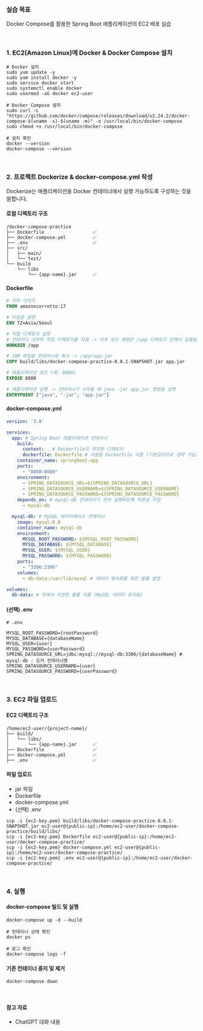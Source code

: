 ### 실습 목표

Docker Compose를 활용한 Spring Boot 애플리케이션의 EC2 배포 실습

<br />

### 1. EC2(Amazon Linux)에 Docker & Docker Compose 설치

```shell
# Docker 설치
sudo yum update -y
sudo yum install docker -y
sudo service docker start
sudo systemctl enable docker
sudo usermod -aG docker ec2-user

# Docker Compose 설치
sudo curl -L "https://github.com/docker/compose/releases/download/v2.24.2/docker-compose-$(uname -s)-$(uname -m)" -o /usr/local/bin/docker-compose
sudo chmod +x /usr/local/bin/docker-compose

# 설치 확인
docker --version
docker-compose --version
```

<br />

### 2. 프로젝트 Dockerize & docker-compose.yml 작성

Dockerize는 애플리케이션을 Docker 컨테이너에서 실행 가능하도록 구성하는 것을 말합니다.

#### 로컬 디렉토리 구조

```text
/docker-compose-practice
├── Dockerfile                  ✅
├── docker-compose.yml          ✅
├── .env                        ✅
├── src/
│   ├── main/
│   └── test/
└── build
    └── libs
        └── {app-name}.jar      ✅
```

#### Dockerfile

```dockerfile
# 자바 이미지
FROM amazoncorretto:17

# 타임존 설정
ENV TZ=Asia/Seoul

# 작업 디렉토리 설정
# 컨테이너 내부의 작업 디렉토리를 지정 -> 이후 모든 명령은 /app 디렉토리 안에서 실행됨
WORKDIR /app

# JAR 파일을 컨테이너로 복사 -> /app/app.jar
COPY build/libs/docker-compose-practice-0.0.1-SNAPSHOT.jar app.jar

# 애플리케이션 포트 (예: 8080)
EXPOSE 8080

# 애플리케이션 실행 -> 컨테이너가 시작될 때 java -jar app.jar 명령을 실행
ENTRYPOINT ["java", "-jar", "app.jar"]

```

#### docker-compose.yml

```yaml
version: '3.8'

services:
  app: # Spring Boot 애플리케이션 컨테이너
    build:
      context: . # Dockerfile이 위치한 디렉토리
      dockerfile: Dockerfile # 사용할 Dockerfile 이름 (기본값이므로 생략 가능)
    container_name: springboot-app
    ports:
      - "8080:8080"
    environment:
      - SPRING_DATASOURCE_URL=${SPRING_DATASOURCE_URL}
      - SPRING_DATASOURCE_USERNAME=${SPRING_DATASOURCE_USERNAME}
      - SPRING_DATASOURCE_PASSWORD=${SPRING_DATASOURCE_PASSWORD}
    depends_on: # mysql-db 컨테이너가 먼저 실행되도록 의존성 지정
      - mysql-db

  mysql-db: # MySQL 데이터베이스 컨테이너
    image: mysql:8.0
    container_name: mysql-db
    environment:
      MYSQL_ROOT_PASSWORD: ${MYSQL_ROOT_PASSWORD}
      MYSQL_DATABASE: ${MYSQL_DATABASE}
      MYSQL_USER: ${MYSQL_USER}
      MYSQL_PASSWORD: ${MYSQL_PASSWORD}
    ports:
      - "3306:3306"
    volumes:
      - db-data:/var/lib/mysql # 데이터 영속화를 위한 볼륨 설정

volumes:
  db-data: # 위에서 지정한 볼륨 이름 (MySQL 데이터 유지용)

```

#### (선택) .env

```text
# .env

MYSQL_ROOT_PASSWORD={rootPassword}
MYSQL_DATABASE={databaseName}
MYSQL_USER={user}
MYSQL_PASSWORD={userPassword}
SPRING_DATASOURCE_URL=jdbc:mysql://mysql-db:3306/{databaseName} # mysql-db : 도커 컨테이너명
SPRING_DATASOURCE_USERNAME={user}
SPRING_DATASOURCE_PASSWORD={userPassword}
```

<br />

### 3. EC2 파일 업로드

#### EC2 디렉토리 구조

```text
/home/ec2-user/{project-name}/
├── build/
│   └── libs/
│       └── {app-name}.jar      ✅
├── Dockerfile                  ✅
├── docker-compose.yml          ✅
├── .env                        ✅
```

#### 파일 업로드

- jar 파일
- Dockerfile
- docker-compose.yml
- (선택) .env

```shell
scp -i {ec2-key.pem} build/libs/docker-compose-practice-0.0.1-SNAPSHOT.jar ec2-user@{public-ip}:/home/ec2-user/docker-compose-practice/build/libs/
scp -i {ec2-key.pem} Dockerfile ec2-user@{public-ip}:/home/ec2-user/docker-compose-practice/
scp -i {ec2-key.pem} docker-compose.yml ec2-user@{public-ip}:/home/ec2-user/docker-compose-practice/
scp -i {ec2-key.pem} .env ec2-user@{public-ip}:/home/ec2-user/docker-compose-practice/
```

<br />

### 4. 실행

#### docker-compose 빌드 및 실행

```shell
docker-compose up -d --build
```

```shell
# 컨테이너 상태 확인
docker ps

# 로그 확인
docker-compose logs -f
```

#### 기존 컨테이너 중지 및 제거

```shell
docker-compose down
```

<br />

#### 참고 자료

- ChatGPT 대화 내용